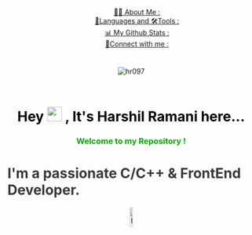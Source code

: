 <center>
  <nav class="table-of-contents mynav">
    <ul style="list-style-type:none;" id="first-link">
      <li>
        <a href="#%F0%9F%99%8B%E2%80%8D%E2%99%82%EF%B8%8F-about-me">👩‍💻 About Me : </a>
      </li>
      <li>
        <a
           href="#%F0%9F%9A%80-languages-and-tools%3A">🧬Languages and 🛠Tools : </a>
      </li>
      <li>
        <a href="#%F0%9F%93%8A-my-github-stats">📊 My Github Stats : </a>
      </li>
      <li>
        <a href="#connect-with-me%3A">🔗Connect with me : </a>
      </li>
    </ul>
    <img style="max-width:100%;max-height:70%;border:5px solid white; margin:20px;" src="https://i.pinimg.com/736x/cb/c3/d6/cbc3d6bdbd5d5677272ae4f5fbcefdcf.jpg" alt="hr097">
  </nav>
</center>


<h1 align="center" style="color:black;">Hey  <img src="https://raw.githubusercontent.com/MartinHeinz/MartinHeinz/master/wave.gif" width="30px"> , It's Harshil Ramani here...</h1>
<h3 align="center" id="you__Can__give__animation" style="color:rgb(7, 167, 7);">Welcome to my Repository ! <br> <h1 id=you__Can__give__animation" style="color:rgb(58, 57, 57);">I'm a passionate C/C++ & FrontEnd Developer.</h1></h3>
<center><img style="width:10%;height:10%;" src="https://cdn-icons-png.flaticon.com/512/256/256672.png" alt="India"></center>

